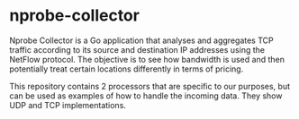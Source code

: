 # nprobe-collector

Nprobe Collector is a Go application that analyses and aggregates TCP traffic according to its source and destination IP addresses using the NetFlow protocol. The objective is to see how bandwidth is used and then potentially treat certain locations differently in terms of pricing.

This repository contains 2 processors that are specific to our purposes, but can be used as examples of how to handle the incoming data. They show UDP and TCP implementations.
